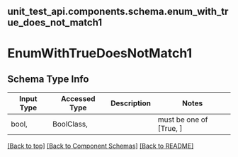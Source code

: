 <a name="top"></a>
## unit_test_api.components.schema.enum_with_true_does_not_match1
# EnumWithTrueDoesNotMatch1

## Schema Type Info
Input Type | Accessed Type | Description | Notes
------------ | ------------- | ------------- | -------------
bool,  | BoolClass,  |  | must be one of [True, ]

[[Back to top]](#top) [[Back to Component Schemas]](../../../README.md#Component-Schemas) [[Back to README]](../../../README.md)
